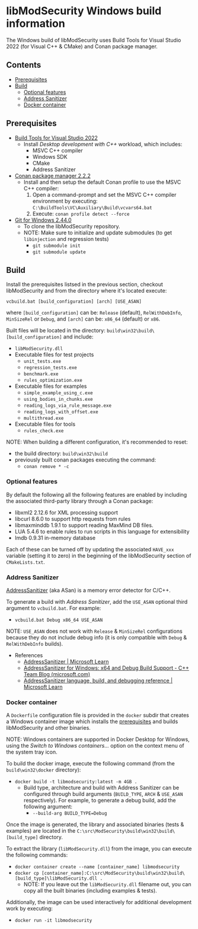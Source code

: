# libModSecurity Windows build information <!-- omit from toc -->

The Windows build of libModSecurity uses Build Tools for Visual Studio 2022 (for Visual C++ & CMake) and Conan package manager.

## Contents <!-- omit from toc -->

- [Prerequisites](#prerequisites)
- [Build](#build)
  - [Optional features](#optional-features)
  - [Address Sanitizer](#address-sanitizer)
  - [Docker container](#docker-container)

## Prerequisites

 * [Build Tools for Visual Studio 2022](https://aka.ms/vs/17/release/vs_buildtools.exe)
    * Install *Desktop development with C++* workload, which includes:
        * MSVC C++ compiler
        * Windows SDK
        * CMake
        * Address Sanitizer
 * [Conan package manager 2.2.2](https://github.com/conan-io/conan/releases/download/2.2.2/conan-2.2.2-windows-x86_64-installer.exe)
    * Install and then setup the default Conan profile to use the MSVC C++ compiler:
      1. Open a command-prompt and set the MSVC C++ compiler environment by executing: `C:\BuildTools\VC\Auxiliary\Build\vcvars64.bat`
      2. Execute: `conan profile detect --force`
 * [Git for Windows 2.44.0](https://github.com/git-for-windows/git/releases/download/v2.44.0.windows.1/Git-2.44.0-64-bit.exe)
    * To clone the libModSecurity repository.
    * NOTE: Make sure to initialize and update submodules (to get `libinjection` and regression tests)
      * `git submodule init`
      * `git submodule update`

## Build

Install the prerequisites listsed in the previous section, checkout libModSecurity and from the directory where it's located execute:

```
vcbuild.bat [build_configuration] [arch] [USE_ASAN]
```

where `[build_configuration]` can be: `Release` (default), `RelWithDebInfo`, `MinSizeRel` or `Debug`, and `[arch]` can be: `x86_64` (default) or `x86`.

Built files will be located in the directory: `build\win32\build\[build_configuration]` and include:

 * `libModSecurity.dll`
 * Executable files for test projects
    * `unit_tests.exe`
    * `regression_tests.exe`
    * `benchmark.exe` 
    * `rules_optimization.exe`
 * Executable files for examples
    * `simple_example_using_c.exe`
    * `using_bodies_in_chunks.exe`
    * `reading_logs_via_rule_message.exe`
    * `reading_logs_with_offset.exe`
    * `multithread.exe`
 * Executable files for tools
    * `rules_check.exe`

NOTE: When building a different configuration, it's recommended to reset:

 * the build directory: `build\win32\build`
 * previously built conan packages executing the command:
    * `conan remove * -c`

### Optional features

By default the following all the following features are enabled by including the associated third-party library through a Conan package:

 * libxml2 2.12.6 for XML processing support
 * libcurl 8.6.0 to support http requests from rules
 * libmaxminddb 1.9.1 to support reading MaxMind DB files.
 * LUA 5.4.6 to enable rules to run scripts in this language for extensibility
 * lmdb 0.9.31 in-memory database

Each of these can be turned off by updating the associated `HAVE_xxx` variable (setting it to zero) in the beginning of the libModSecurity section of `CMakeLists.txt`.

### Address Sanitizer

[AddressSanitizer](https://github.com/google/sanitizers/wiki/AddressSanitizer) (aka ASan) is a memory error detector for C/C++.

To generate a build with *Address Sanitizer*, add the `USE_ASAN` optional third argument to `vcbuild.bat`. For example:
   * `vcbuild.bat Debug x86_64 USE_ASAN`

NOTE: `USE_ASAN` does not work with `Release` & `MinSizeRel` configurations because they do not include debug info (it is only compatible with `Debug` & `RelWithDebInfo` builds).

 * References
   * [AddressSanitizer | Microsoft Learn](https://learn.microsoft.com/en-us/cpp/sanitizers/asan?view=msvc-170)
   * [AddressSanitizer for Windows: x64 and Debug Build Support - C++ Team Blog (microsoft.com)](https://devblogs.microsoft.com/cppblog/asan-for-windows-x64-and-debug-build-support/)
   * [AddressSanitizer language, build, and debugging reference | Microsoft Learn](https://learn.microsoft.com/en-us/cpp/sanitizers/asan-building?view=msvc-170)

### Docker container

A `Dockerfile` configuration file is provided in the `docker` subdir that creates a Windows container image which installs the [prerequisites](#prerequisites) and builds libModSecurity and other binaries.

NOTE: Windows containers are supported in Docker Desktop for Windows, using the *Switch to Windows containers...* option on the context menu of the system tray icon.

To build the docker image, execute the following command (from the `build\win32\docker` directory):

 * `docker build -t libmodsecurity:latest -m 4GB .`
   * Build type, architecture and build with Address Sanitizer can be configured through build arguments (`BUILD_TYPE`, `ARCH` & `USE_ASAN` respectively). For example, to generate a debug build, add the following argument:
     * `--build-arg BUILD_TYPE=Debug`

Once the image is generated, the library and associated binaries (tests & examples) are located in the `C:\src\ModSecurity\build\win32\build\[build_type]` directory.

To extract the library (`libModSecurity.dll`) from the image, you can execute the following commands:

 * `docker container create --name [container_name] libmodsecurity`
 * `docker cp [container_name]:C:\src\ModSecurity\build\win32\build\[build_type]\libModSecurity.dll .`
   * NOTE: If you leave out the `libModSecurity.dll` filename out, you can copy all the built binaries (including examples & tests).

Additionally, the image can be used interactively for additional development work by executing:

 * `docker run -it libmodsecurity`
